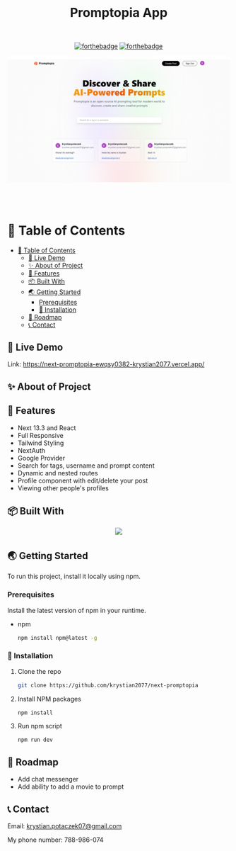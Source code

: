 <br />
<div align="center">
  <h1 style="margin-bottom: 50px">Promptopia App </h1>

[![forthebadge](http://forthebadge.com/images/badges/made-with-javascript.svg)](http://forthebadge.com)
[![forthebadge](http://forthebadge.com/images/badges/built-with-love.svg)](http://forthebadge.com)

 <img src="img/start.png" alt="Start" style="margin-bottom: 50px">
</div>

# 🚩 Table of Contents

- [🚩 Table of Contents](#-table-of-contents)
  - [🚀 Live Demo](#-live-demo)
  - [✨ About of Project](#-about-of-project)
  - [🔭 Features](#-features)
  - [📦 Built With](#-built-with)
  - [🌏 Getting Started](#-getting-started)
    - [Prerequisites](#prerequisites)
    - [🔧 Installation](#-installation)
  - [🐾 Roadmap](#-roadmap)
  - [📞 Contact](#-contact)

## 🚀 Live Demo

Link: https://next-promptopia-ewqsy0382-krystian2077.vercel.app/

## ✨ About of Project

## 🔭 Features

- Next 13.3 and React
- Full Responsive
- Tailwind Styling
- NextAuth
- Google Provider
- Search for tags, username and prompt content
- Dynamic and nested routes
- Profile component with edit/delete your post
- Viewing other people's profiles

## 📦 Built With

<p align="center">
  <a href="https://skillicons.dev">
    <img src="https://skillicons.dev/icons?i=javascript,next,react,tailwind,mongodb" />
  </a>
</p>

## 🌏 Getting Started

To run this project, install it locally using npm.

### Prerequisites

Install the latest version of npm in your runtime.

- npm

  ```sh
  npm install npm@latest -g
  ```

### 🔧 Installation

1.  Clone the repo

    ```sh
    git clone https://github.com/krystian2077/next-promptopia
    ```

2.  Install NPM packages

    ```sh
    npm install
    ```

3.  Run npm script

    ```sh
    npm run dev
    ```

## 🐾 Roadmap

- Add chat messenger
- Add ability to add a movie to prompt

<!-- CONTACT -->

## 📞 Contact

Email: krystian.potaczek07@gmail.com

My phone number: 788-986-074
